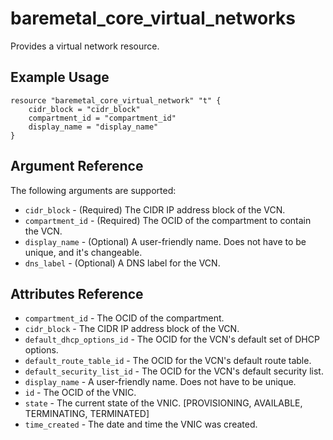 # baremetal\_core\_virtual_networks

Provides a virtual network resource.


## Example Usage

```
resource "baremetal_core_virtual_network" "t" {
    cidr_block = "cidr_block"
    compartment_id = "compartment_id"
    display_name = "display_name"
}
```

## Argument Reference

The following arguments are supported:

* `cidr_block` - (Required) The CIDR IP address block of the VCN.
* `compartment_id` - (Required) The OCID of the compartment to contain the VCN.
* `display_name` - (Optional) A user-friendly name. Does not have to be unique, and it's changeable.
* `dns_label` - (Optional) A DNS label for the VCN.

## Attributes Reference
* `compartment_id` - The OCID of the compartment.
* `cidr_block` - The CIDR IP address block of the VCN.
* `default_dhcp_options_id` - The OCID for the VCN's default set of DHCP options.
* `default_route_table_id` - The OCID for the VCN's default route table.
* `default_security_list_id` - The OCID for the VCN's default security list.
* `display_name` - A user-friendly name. Does not have to be unique.
* `id` - The OCID of the VNIC.
* `state` - The current state of the VNIC. [PROVISIONING, AVAILABLE, TERMINATING, TERMINATED]
* `time_created` - The date and time the VNIC was created.
